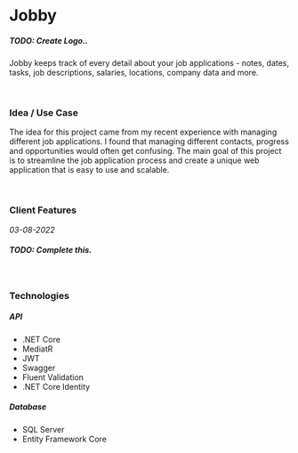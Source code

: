 # Jobby
##### TODO: Create Logo..

Jobby keeps track of every detail about your job applications - notes, dates, tasks, job descriptions, salaries, locations, company data and more.

<br>

### Idea / Use Case
 The idea for this project came from my recent experience with managing different job applications. I found that managing different contacts, progress and opportunities would often get confusing. The main goal of this project is to streamline the job application process and create a unique web application that is easy to use and scalable. 

<br>

### Client Features 
*03-08-2022*

##### TODO: Complete this.

<br>

### Technologies 

##### API

- .NET Core
- MediatR
- JWT
- Swagger
- Fluent Validation
- .NET Core Identity

##### Database
- SQL Server
- Entity Framework Core
